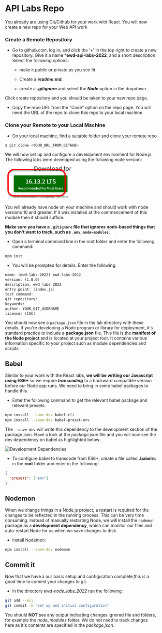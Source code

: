 # API Labs Repo

You already are using Git/Github for your work with React. You will now create a new repo for your Web API work

### Create a Remote Repository

- Go to github.com, log in, and click the '+' in the top right to create a new repository.
  Give it a name ***ewd-api-labs-2022**, and a short description.
  Select the following options:
  - make it public or private as you see fit.

  - Create a ***readme.md*.**
  - create a ***.gitignore*** and select the ***Node*** option in the dropdown.

Click create repository and you should be taken to your new repo page. 

- Copy the repo URL from the "Code" option on the repo page.  You will need the URL of the repo to clone this repo to your local machine.

### Clone your Remote to your Local Machine

- On your local machine, find a suitable folder and clone your remote repo

~~~bash
$ git clone <YOUR_URL_FROM_GITHUB>
~~~

We will now set up and configure a development environment for Node.js. The following labs were developed using the following node version:

![image-20220315092906120](./img/node)

You will already have node on your machine and should work with node versions 10 and greater. If it was installed at the commencement of this module then it should suffice.

**Make sure you have a ``.gitignore`` file that ignores node-based things that you don't want to track, such as ``.env``, ``node-modules``.**

- Open a terminal command line in the root folder and enter the following command:

~~~bash
npm init
~~~

- You will be prompted for details. Enter the following:

~~~
name: (ewd-labs-2022) ewd-labs-2022
version: (1.0.0) 
description: ewd labs 2022
entry point: (index.js)
test command:
git repository: 
keywords:
author: YOUR_GIT_USERNAME
license: (ISC)
~~~

You should now see a ``package.json`` file in the lab directory with these details.
If you're developing a Node program or library for deployment, it's standard practice to include a **package.json** file. This file is the **manifest of the Node project** and is located at your project root. It contains various information specific to your project such as module dependencies and scripts. 

## Babel

Similar to your work with the React labs, **we will be writing our Javascript using ES6+** so we require ***transcoding*** to a backward compatible version before our Node app runs. We need to bring in some babel packages to handle this.

- Enter the following command to get the relevant babel package and relevant  presets.

~~~bash
npm install --save-dev babel-cli
npm install --save-dev babel-preset-env
~~~

The ``--save-dev`` will write this dependency to the development section of the package.json. Have a look at the *package.json* file and you will now see the dev dependency on babel as highlighted below:

![Development Dependencies](C:\Users\Frank\Desktop\repos\2022\ewd-2021\topic08\book-1\img\package.PNG)



- To configure babel to transcode from ES6+, create a file called **.babelrc** in the **root** folder and enter in the following:

~~~json
{
  "presets": ["env"]
}
~~~



## Nodemon

When we change things in a Node.js project, a restart is required for the changes to be reflected in the running process. This can be very time consuming. Instead of manually restarting Node, we will install the ``nodemon`` package as a **development dependency**, which can monitor our files and auto-restart Node for us when we save changes to disk.

- Install Nodemon:

~~~bash
npm install --save-dev nodemon
~~~

## Commit it

Now that we have a our basic setup and configuration complete,this is a good time to commit your changes to git.

- In the directory *ewd-node_labs_2022* run the following:

~~~bash
git add --all
git commit -m "set up and initial configuration"
~~~

You should **NOT** see any output indicating changes ignored file and folders, for example the *node_modules* folder. We do not need to track changes here as it's contents are specified in the *package.json*.
